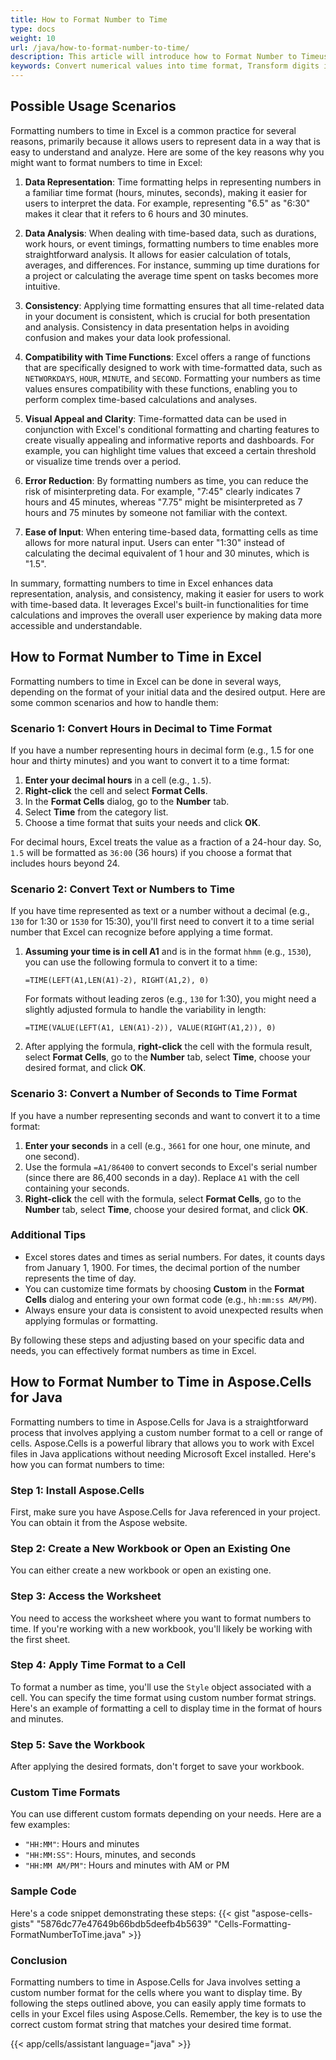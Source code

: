 ```yaml
---
title: How to Format Number to Time
type: docs
weight: 10
url: /java/how-to-format-number-to-time/
description: This article will introduce how to Format Number to Timeusing Aspose.Cells for Java API.
keywords: Convert numerical values into time format, Transform digits into a time representation, Change numbers to a readable time format, Format numeric data into time notation, Adapt numerical input to a time structure, Format Number to Time
---
```


## **Possible Usage Scenarios**
Formatting numbers to time in Excel is a common practice for several reasons, primarily because it allows users to represent data in a way that is easy to understand and analyze. Here are some of the key reasons why you might want to format numbers to time in Excel:

1. **Data Representation**: Time formatting helps in representing numbers in a familiar time format (hours, minutes, seconds), making it easier for users to interpret the data. For example, representing "6.5" as "6:30" makes it clear that it refers to 6 hours and 30 minutes.

2. **Data Analysis**: When dealing with time-based data, such as durations, work hours, or event timings, formatting numbers to time enables more straightforward analysis. It allows for easier calculation of totals, averages, and differences. For instance, summing up time durations for a project or calculating the average time spent on tasks becomes more intuitive.

3. **Consistency**: Applying time formatting ensures that all time-related data in your document is consistent, which is crucial for both presentation and analysis. Consistency in data presentation helps in avoiding confusion and makes your data look professional.

4. **Compatibility with Time Functions**: Excel offers a range of functions that are specifically designed to work with time-formatted data, such as `NETWORKDAYS`, `HOUR`, `MINUTE`, and `SECOND`. Formatting your numbers as time values ensures compatibility with these functions, enabling you to perform complex time-based calculations and analyses.

5. **Visual Appeal and Clarity**: Time-formatted data can be used in conjunction with Excel's conditional formatting and charting features to create visually appealing and informative reports and dashboards. For example, you can highlight time values that exceed a certain threshold or visualize time trends over a period.

6. **Error Reduction**: By formatting numbers as time, you can reduce the risk of misinterpreting data. For example, "7:45" clearly indicates 7 hours and 45 minutes, whereas "7.75" might be misinterpreted as 7 hours and 75 minutes by someone not familiar with the context.

7. **Ease of Input**: When entering time-based data, formatting cells as time allows for more natural input. Users can enter "1:30" instead of calculating the decimal equivalent of 1 hour and 30 minutes, which is "1.5".

In summary, formatting numbers to time in Excel enhances data representation, analysis, and consistency, making it easier for users to work with time-based data. It leverages Excel's built-in functionalities for time calculations and improves the overall user experience by making data more accessible and understandable.

## **How to Format Number to Time in Excel**
Formatting numbers to time in Excel can be done in several ways, depending on the format of your initial data and the desired output. Here are some common scenarios and how to handle them:

### Scenario 1: Convert Hours in Decimal to Time Format

If you have a number representing hours in decimal form (e.g., 1.5 for one hour and thirty minutes) and you want to convert it to a time format:

1. **Enter your decimal hours** in a cell (e.g., `1.5`).
2. **Right-click** the cell and select **Format Cells**.
3. In the **Format Cells** dialog, go to the **Number** tab.
4. Select **Time** from the category list.
5. Choose a time format that suits your needs and click **OK**.

For decimal hours, Excel treats the value as a fraction of a 24-hour day. So, `1.5` will be formatted as `36:00` (36 hours) if you choose a format that includes hours beyond 24.

### Scenario 2: Convert Text or Numbers to Time

If you have time represented as text or a number without a decimal (e.g., `130` for 1:30 or `1530` for 15:30), you'll first need to convert it to a time serial number that Excel can recognize before applying a time format.

1. **Assuming your time is in cell A1** and is in the format `hhmm` (e.g., `1530`), you can use the following formula to convert it to a time:
   ```excel
   =TIME(LEFT(A1,LEN(A1)-2), RIGHT(A1,2), 0)
   ```
   For formats without leading zeros (e.g., `130` for 1:30), you might need a slightly adjusted formula to handle the variability in length:
   ```excel
   =TIME(VALUE(LEFT(A1, LEN(A1)-2)), VALUE(RIGHT(A1,2)), 0)
   ```
2. After applying the formula, **right-click** the cell with the formula result, select **Format Cells**, go to the **Number** tab, select **Time**, choose your desired format, and click **OK**.

### Scenario 3: Convert a Number of Seconds to Time Format

If you have a number representing seconds and want to convert it to a time format:

1. **Enter your seconds** in a cell (e.g., `3661` for one hour, one minute, and one second).
2. Use the formula `=A1/86400` to convert seconds to Excel's serial number (since there are 86,400 seconds in a day). Replace `A1` with the cell containing your seconds.
3. **Right-click** the cell with the formula, select **Format Cells**, go to the **Number** tab, select **Time**, choose your desired format, and click **OK**.

### Additional Tips

- Excel stores dates and times as serial numbers. For dates, it counts days from January 1, 1900. For times, the decimal portion of the number represents the time of day.
- You can customize time formats by choosing **Custom** in the **Format Cells** dialog and entering your own format code (e.g., `hh:mm:ss AM/PM`).
- Always ensure your data is consistent to avoid unexpected results when applying formulas or formatting.

By following these steps and adjusting based on your specific data and needs, you can effectively format numbers as time in Excel.

## **How to Format Number to Time in Aspose.Cells for Java**
Formatting numbers to time in Aspose.Cells for Java is a straightforward process that involves applying a custom number format to a cell or range of cells. Aspose.Cells is a powerful library that allows you to work with Excel files in Java applications without needing Microsoft Excel installed. Here's how you can format numbers to time:

### Step 1: Install Aspose.Cells

First, make sure you have Aspose.Cells for Java referenced in your project. You can obtain it from the Aspose website.

### Step 2: Create a New Workbook or Open an Existing One

You can either create a new workbook or open an existing one.

### Step 3: Access the Worksheet

You need to access the worksheet where you want to format numbers to time. If you're working with a new workbook, you'll likely be working with the first sheet.

### Step 4: Apply Time Format to a Cell

To format a number as time, you'll use the `Style` object associated with a cell. You can specify the time format using custom number format strings. Here's an example of formatting a cell to display time in the format of hours and minutes.

### Step 5: Save the Workbook

After applying the desired formats, don't forget to save your workbook.

### Custom Time Formats

You can use different custom formats depending on your needs. Here are a few examples:

- `"HH:MM"`: Hours and minutes
- `"HH:MM:SS"`: Hours, minutes, and seconds
- `"HH:MM AM/PM"`: Hours and minutes with AM or PM

### Sample Code

Here's a code snippet demonstrating these steps:
{{< gist "aspose-cells-gists" "5876dc77e47649b66bdb5deefb4b5639" "Cells-Formatting-FormatNumberToTime.java" >}}

### Conclusion

Formatting numbers to time in Aspose.Cells for Java involves setting a custom number format for the cells where you want to display time. By following the steps outlined above, you can easily apply time formats to cells in your Excel files using Aspose.Cells. Remember, the key is to use the correct custom format string that matches your desired time format.

{{< app/cells/assistant language="java" >}}
